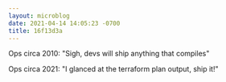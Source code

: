 ```yaml
---
layout: microblog
date: 2021-04-14 14:05:23 -0700
title: 16f13d3a
---
```

Ops circa 2010: "Sigh, devs will ship anything that compiles"

Ops circa 2021: "I glanced at the terraform plan output, ship it!"
